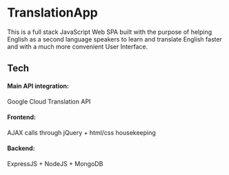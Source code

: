 # TranslationApp

This is a full stack JavaScript Web SPA built with the purpose of 
helping English as a second language speakers to learn and translate English
faster and with a much more convenient User Interface.

## Tech

#### Main API integration: 
Google Cloud Translation API 
#### Frontend: 
AJAX calls through jQuery + html/css housekeeping
#### Backend: 
ExpressJS + NodeJS + MongoDB
